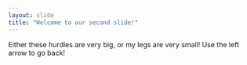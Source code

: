 ```yaml
---
layout: slide
title: "Welcome to our second slide!"
---
```

Either these hurdles are very big, or my legs are very small!
Use the left arrow to go back!